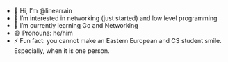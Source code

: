 - 👋 Hi, I’m @linearrain
- 👀 I’m interested in networking (just started) and low level programming
- 🌱 I’m currently learning Go and Networking
- 😄 Pronouns: he/him
- ⚡ Fun fact: you cannot make an Eastern European and CS student smile. Especially, when it is one person.

<!---
linearrain/linearrain is a ✨ special ✨ repository because its `README.md` (this file) appears on your GitHub profile.
You can click the Preview link to take a look at your changes.
--->
